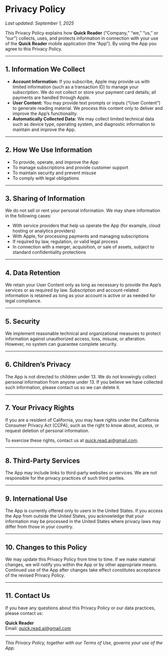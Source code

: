 # Privacy Policy

_Last updated: September 1, 2025_

This Privacy Policy explains how **Quick Reader** (“Company,” “we,” “us,” or “our”) collects, uses, and protects information in connection with your use of the **Quick Reader** mobile application (the “App”). By using the App you agree to this Privacy Policy.

---

## 1. Information We Collect

- **Account Information:** If you subscribe, Apple may provide us with limited information (such as a transaction ID) to manage your subscription. We do not collect or store your payment card details; all payments are handled through Apple.  
- **User Content:** You may provide text prompts or inputs (“User Content”) to generate reading material. We process this content only to deliver and improve the App’s functionality.  
- **Automatically Collected Data:** We may collect limited technical data such as device type, operating system, and diagnostic information to maintain and improve the App.  

---

## 2. How We Use Information

- To provide, operate, and improve the App  
- To manage subscriptions and provide customer support  
- To maintain security and prevent misuse  
- To comply with legal obligations  

---

## 3. Sharing of Information

We do not sell or rent your personal information. We may share information in the following cases:

- With service providers that help us operate the App (for example, cloud hosting or analytics providers)  
- With Apple, for processing payments and managing subscriptions  
- If required by law, regulation, or valid legal process  
- In connection with a merger, acquisition, or sale of assets, subject to standard confidentiality protections  

---

## 4. Data Retention

We retain your User Content only as long as necessary to provide the App’s services or as required by law. Subscription and account-related information is retained as long as your account is active or as needed for legal compliance.

---

## 5. Security

We implement reasonable technical and organizational measures to protect information against unauthorized access, loss, misuse, or alteration. However, no system can guarantee complete security.

---

## 6. Children’s Privacy

The App is not directed to children under 13. We do not knowingly collect personal information from anyone under 13. If you believe we have collected such information, please contact us so we can delete it.

---

## 7. Your Privacy Rights

If you are a resident of California, you may have rights under the California Consumer Privacy Act (CCPA), such as the right to know about, access, or request deletion of personal information.  

To exercise these rights, contact us at [quick.read.ai@gmail.com](mailto:quick.read.ai@gmail.com).

---

## 8. Third-Party Services

The App may include links to third-party websites or services. We are not responsible for the privacy practices of such third parties.

---

## 9. International Use

The App is currently offered only to users in the United States. If you access the App from outside the United States, you acknowledge that your information may be processed in the United States where privacy laws may differ from those in your country.

---

## 10. Changes to this Policy

We may update this Privacy Policy from time to time. If we make material changes, we will notify you within the App or by other appropriate means. Continued use of the App after changes take effect constitutes acceptance of the revised Privacy Policy.

---

## 11. Contact Us

If you have any questions about this Privacy Policy or our data practices, please contact us:

**Quick Reader**  
Email: [quick.read.ai@gmail.com](mailto:quick.read.ai@gmail.com)

---

_This Privacy Policy, together with our Terms of Use, governs your use of the App._

